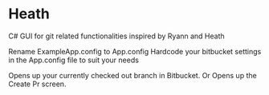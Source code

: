 # Heath

C# GUI for git related functionalities inspired by
Ryann and Heath

Rename ExampleApp.config to App.config
Hardcode your bitbucket settings in the App.config file to suit your needs

Opens up your currently checked out branch in Bitbucket.
Or Opens up the Create Pr screen.